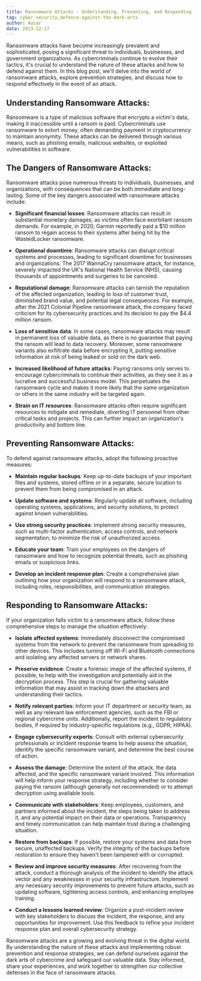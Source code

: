 ```yaml
---
title: Ransomware Attacks - Understanding, Preventing, and Responding
tag: cyber-security,defence-against-the-dark-arts
author: Aazar
date: 2023-12-17
---
```

Ransomware attacks have become increasingly prevalent and sophisticated, posing a significant threat to individuals, businesses, and government organizations. As cybercriminals continue to evolve their tactics, it's crucial to understand the nature of these attacks and how to defend against them. In this blog post, we'll delve into the world of ransomware attacks, explore prevention strategies, and discuss how to respond effectively in the event of an attack.

## Understanding Ransomware Attacks:
Ransomware is a type of malicious software that encrypts a victim's data, making it inaccessible until a ransom is paid. Cybercriminals use ransomware to extort money, often demanding payment in cryptocurrency to maintain anonymity. These attacks can be delivered through various means, such as phishing emails, malicious websites, or exploited vulnerabilities in software.

## The Dangers of Ransomware Attacks:
Ransomware attacks pose numerous threats to individuals, businesses, and organizations, with consequences that can be both immediate and long-lasting. Some of the key dangers associated with ransomware attacks include:

- **Significant financial losses**: Ransomware attacks can result in substantial monetary damages, as victims often face exorbitant ransom demands. For example, in 2020, Garmin reportedly paid a $10 million ransom to regain access to their systems after being hit by the WastedLocker ransomware.

- **Operational downtime**: Ransomware attacks can disrupt critical systems and processes, leading to significant downtime for businesses and organizations. The 2017 WannaCry ransomware attack, for instance, severely impacted the UK's National Health Service (NHS), causing thousands of appointments and surgeries to be canceled.

- **Reputational damage**: Ransomware attacks can tarnish the reputation of the affected organization, leading to loss of customer trust, diminished brand value, and potential legal consequences. For example, after the 2021 Colonial Pipeline ransomware attack, the company faced criticism for its cybersecurity practices and its decision to pay the $4.4 million ransom.

- **Loss of sensitive data**: In some cases, ransomware attacks may result in permanent loss of valuable data, as there is no guarantee that paying the ransom will lead to data recovery. Moreover, some ransomware variants also exfiltrate data before encrypting it, putting sensitive information at risk of being leaked or sold on the dark web.

- **Increased likelihood of future attacks**: Paying ransoms only serves to encourage cybercriminals to continue their activities, as they see it as a lucrative and successful business model. This perpetuates the ransomware cycle and makes it more likely that the same organization or others in the same industry will be targeted again.

- **Strain on IT resources**: Ransomware attacks often require significant resources to mitigate and remediate, diverting IT personnel from other critical tasks and projects. This can further impact an organization's productivity and bottom line.

## Preventing Ransomware Attacks:
To defend against ransomware attacks, adopt the following proactive measures:

- **Maintain regular backups**: Keep up-to-date backups of your important files and systems, stored offline or in a separate, secure location to prevent them from being compromised in an attack.

- **Update software and systems**: Regularly update all software, including operating systems, applications, and security solutions, to protect against known vulnerabilities.

- **Use strong security practices**: Implement strong security measures, such as multi-factor authentication, access controls, and network segmentation, to minimize the risk of unauthorized access.

- **Educate your team**: Train your employees on the dangers of ransomware and how to recognize potential threats, such as phishing emails or suspicious links.

- **Develop an incident response plan**: Create a comprehensive plan outlining how your organization will respond to a ransomware attack, including roles, responsibilities, and communication strategies.

## Responding to Ransomware Attacks:
If your organization falls victim to a ransomware attack, follow these comprehensive steps to manage the situation effectively:

- **Isolate affected systems**: Immediately disconnect the compromised systems from the network to prevent the ransomware from spreading to other devices. This includes turning off Wi-Fi and Bluetooth connections and isolating any affected servers or network shares.

- **Preserve evidence**: Create a forensic image of the affected systems, if possible, to help with the investigation and potentially aid in the decryption process. This step is crucial for gathering valuable information that may assist in tracking down the attackers and understanding their tactics.

- **Notify relevant parties**: Inform your IT department or security team, as well as any relevant law enforcement agencies, such as the FBI or regional cybercrime units. Additionally, report the incident to regulatory bodies, if required by industry-specific regulations (e.g., GDPR, HIPAA).

- **Engage cybersecurity experts**: Consult with external cybersecurity professionals or incident response teams to help assess the situation, identify the specific ransomware variant, and determine the best course of action.

- **Assess the damage**: Determine the extent of the attack, the data affected, and the specific ransomware variant involved. This information will help inform your response strategy, including whether to consider paying the ransom (although generally not recommended) or to attempt decryption using available tools.

- **Communicate with stakeholders**: Keep employees, customers, and partners informed about the incident, the steps being taken to address it, and any potential impact on their data or operations. Transparency and timely communication can help maintain trust during a challenging situation.

- **Restore from backups**: If possible, restore your systems and data from secure, unaffected backups. Verify the integrity of the backups before restoration to ensure they haven't been tampered with or corrupted.

- **Review and improve security measures**: After recovering from the attack, conduct a thorough analysis of the incident to identify the attack vector and any weaknesses in your security infrastructure. Implement any necessary security improvements to prevent future attacks, such as updating software, tightening access controls, and enhancing employee training.

- **Conduct a lessons learned review**: Organize a post-incident review with key stakeholders to discuss the incident, the response, and any opportunities for improvement. Use this feedback to refine your incident response plan and overall cybersecurity strategy.

Ransomware attacks are a growing and evolving threat in the digital world. By understanding the nature of these attacks and implementing robust prevention and response strategies, we can defend ourselves against the dark arts of cybercrime and safeguard our valuable data. Stay informed, share your experiences, and work together to strengthen our collective defenses in the face of ransomware attacks.
